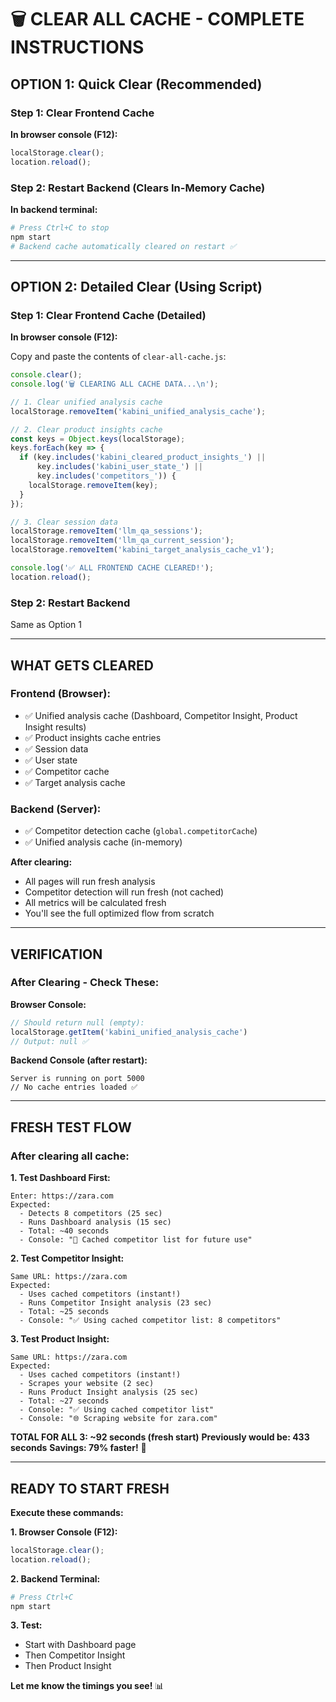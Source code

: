 # 🗑️ CLEAR ALL CACHE - COMPLETE INSTRUCTIONS

## OPTION 1: Quick Clear (Recommended)

### **Step 1: Clear Frontend Cache**

**In browser console (F12):**
```javascript
localStorage.clear();
location.reload();
```

### **Step 2: Restart Backend (Clears In-Memory Cache)**

**In backend terminal:**
```bash
# Press Ctrl+C to stop
npm start
# Backend cache automatically cleared on restart ✅
```

---

## OPTION 2: Detailed Clear (Using Script)

### **Step 1: Clear Frontend Cache (Detailed)**

**In browser console (F12):**

Copy and paste the contents of `clear-all-cache.js`:

```javascript
console.clear();
console.log('🗑️ CLEARING ALL CACHE DATA...\n');

// 1. Clear unified analysis cache
localStorage.removeItem('kabini_unified_analysis_cache');

// 2. Clear product insights cache
const keys = Object.keys(localStorage);
keys.forEach(key => {
  if (key.includes('kabini_cleared_product_insights_') || 
      key.includes('kabini_user_state_') ||
      key.includes('competitors_')) {
    localStorage.removeItem(key);
  }
});

// 3. Clear session data
localStorage.removeItem('llm_qa_sessions');
localStorage.removeItem('llm_qa_current_session');
localStorage.removeItem('kabini_target_analysis_cache_v1');

console.log('✅ ALL FRONTEND CACHE CLEARED!');
location.reload();
```

### **Step 2: Restart Backend**

Same as Option 1

---

## WHAT GETS CLEARED

### **Frontend (Browser):**
- ✅ Unified analysis cache (Dashboard, Competitor Insight, Product Insight results)
- ✅ Product insights cache entries
- ✅ Session data
- ✅ User state
- ✅ Competitor cache
- ✅ Target analysis cache

### **Backend (Server):**
- ✅ Competitor detection cache (`global.competitorCache`)
- ✅ Unified analysis cache (in-memory)

**After clearing:**
- All pages will run fresh analysis
- Competitor detection will run fresh (not cached)
- All metrics will be calculated fresh
- You'll see the full optimized flow from scratch

---

## VERIFICATION

### **After Clearing - Check These:**

**Browser Console:**
```javascript
// Should return null (empty):
localStorage.getItem('kabini_unified_analysis_cache')
// Output: null ✅
```

**Backend Console (after restart):**
```
Server is running on port 5000
// No cache entries loaded ✅
```

---

## FRESH TEST FLOW

### **After clearing all cache:**

**1. Test Dashboard First:**
```
Enter: https://zara.com
Expected: 
  - Detects 8 competitors (25 sec)
  - Runs Dashboard analysis (15 sec)
  - Total: ~40 seconds
  - Console: "💾 Cached competitor list for future use"
```

**2. Test Competitor Insight:**
```
Same URL: https://zara.com
Expected:
  - Uses cached competitors (instant!)
  - Runs Competitor Insight analysis (23 sec)
  - Total: ~25 seconds
  - Console: "✅ Using cached competitor list: 8 competitors"
```

**3. Test Product Insight:**
```
Same URL: https://zara.com
Expected:
  - Uses cached competitors (instant!)
  - Scrapes your website (2 sec)
  - Runs Product Insight analysis (25 sec)
  - Total: ~27 seconds
  - Console: "✅ Using cached competitor list"
  - Console: "🌐 Scraping website for zara.com"
```

**TOTAL FOR ALL 3: ~92 seconds (fresh start)**
**Previously would be: 433 seconds**
**Savings: 79% faster!** 🚀

---

## READY TO START FRESH

**Execute these commands:**

**1. Browser Console (F12):**
```javascript
localStorage.clear();
location.reload();
```

**2. Backend Terminal:**
```bash
# Press Ctrl+C
npm start
```

**3. Test:**
- Start with Dashboard page
- Then Competitor Insight
- Then Product Insight

**Let me know the timings you see!** 📊


